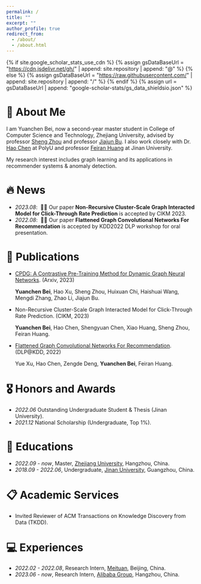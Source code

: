 ```yaml
---
permalink: /
title: ""
excerpt: ""
author_profile: true
redirect_from: 
  - /about/
  - /about.html
---
```


{% if site.google_scholar_stats_use_cdn %}
{% assign gsDataBaseUrl = "https://cdn.jsdelivr.net/gh/" | append: site.repository | append: "@" %}
{% else %}
{% assign gsDataBaseUrl = "https://raw.githubusercontent.com/" | append: site.repository | append: "/" %}
{% endif %}
{% assign url = gsDataBaseUrl | append: "google-scholar-stats/gs_data_shieldsio.json" %}

<span class='anchor' id='about-me'></span>

# 👋 About Me
I am Yuanchen Bei, now a second-year master student in College of Computer Science and Technology, Zhejiang University, advised by professor [Sheng Zhou](https://scholar.google.com/citations?user=Ss76nMwAAAAJ&hl=zh-CN&oi=ao) and professor [Jiajun Bu](https://scholar.google.com/citations?user=OgZP2okAAAAJ&hl=zh-CN&oi=ao). I also work closely with Dr. [Hao Chen](https://scholar.google.com/citations?user=7oeLWT0AAAAJ&hl=zh-CN&oi=ao) at PolyU and professor [Feiran Huang](https://scholar.google.com/citations?user=of1vcxsAAAAJ&hl=zh-CN&oi=ao) at Jinan University.

My research interest includes graph learning and its applications in recommender systems & anomaly detection. 


<span class='anchor' id='-news'></span>

# 🔥 News
- *2023.08*: &nbsp;🎉🎉 Our paper **Non-Recursive Cluster-Scale Graph Interacted Model for Click-Through Rate Prediction** is accepted by CIKM 2023.
- *2022.08*: &nbsp;🎉🎉 Our paper **Flattened Graph Convolutional Networks For Recommendation** is accepted by KDD2022 DLP workshop for oral presentation.


<span class='anchor' id='-publications'></span>

# 📝 Publications 

- [CPDG: A Contrastive Pre-Training Method for Dynamic Graph Neural Networks](https://arxiv.org/pdf/2307.02813.pdf). (Arxiv, 2023)
  
  **Yuanchen Bei**, Hao Xu, Sheng Zhou, Huixuan Chi, Haishuai Wang, Mengdi Zhang, Zhao Li, Jiajun Bu.

- Non-Recursive Cluster-Scale Graph Interacted Model for Click-Through Rate Prediction. (CIKM, 2023)
  
  **Yuanchen Bei**, Hao Chen, Shengyuan Chen, Xiao Huang, Sheng Zhou, Feiran Huang.
  
- [Flattened Graph Convolutional Networks For Recommendation](https://arxiv.org/pdf/2210.07769.pdf). (DLP@KDD, 2022)

  Yue Xu, Hao Chen, Zengde Deng, **Yuanchen Bei**, Feiran Huang.


<span class='anchor' id='-honors-and-awards'></span>

# 🎖 Honors and Awards
- *2022.06* Outstanding Undergraduate Student & Thesis (Jinan University).
- *2021.12* National Scholarship (Undergraduate, Top 1%).


<span class='anchor' id='-educations'></span>

# 📖 Educations
- *2022.09 - now*, Master, [Zhejiang University](https://www.zju.edu.cn/english/), Hangzhou, China.
- *2018.09 - 2022.06*, Undergraduate, [Jinan University](https://english.jnu.edu.cn/), Guangzhou, China.


<span class='anchor' id='-academic-services'></span>

# 📋 Academic Services
- Invited Reviewer of ACM Transactions on Knowledge Discovery from Data (TKDD).


<span class='anchor' id='-experiences'></span>

# 💻 Experiences
- *2022.02 - 2022.08*, Research Intern, [Meituan](https://www.meituan.com/en-US/about-us), Beijing, China.
- *2023.06 - now*, Research Intern, [Alibaba Group](https://www.alibabagroup.com/en-US), Hangzhou, China.
